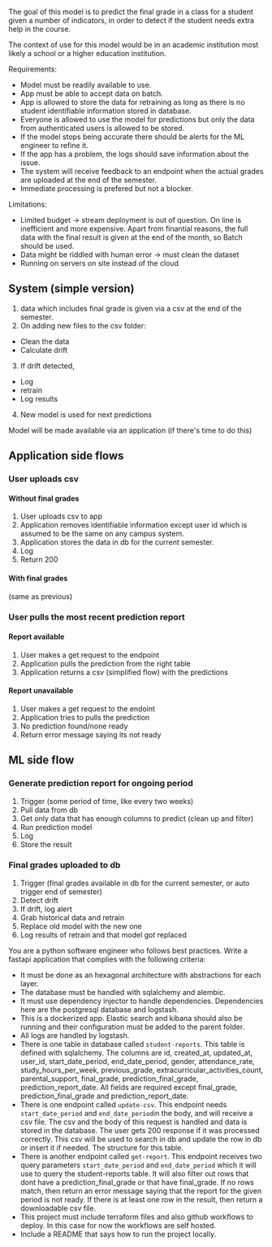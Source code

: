 The goal of this model is to predict the final grade in a class for a student given a number of indicators, in order to detect if the student needs extra help in the course.

The context of use for this model would be in an academic institution most likely a school or a higher education institution.

Requirements:
* Model must be readily available to use.
* App must be able to accept data on batch.
* App is allowed to store the data for retraining as long as there is no student identifiable information stored in database.
* Everyone is allowed to use the model for predictions but only the data from authenticated users is allowed to be stored.
* If the model stops being accurate there should be alerts for the ML engineer to refine it.
* If the app has a problem, the logs should save information about the issue.
* The system will receive feedback to an endpoint when the actual grades are uploaded at the end of the semester.
* Immediate processing is prefered but not a blocker.

Limitations:
* Limited budget -> stream deployment is out of question. On line is inefficient and more expensive. Apart from finantial reasons, the full data with the final result is given at the end of the month, so Batch should be used.
* Data might be riddled with human error -> must clean the dataset 
* Running on servers on site instead of the cloud


## System (simple version)
1. data which includes final grade is given via a csv at the end of the semester.
2. On adding new files to the csv folder:
- Clean the data
- Calculate drift
3. If drift detected,
- Log
- retrain
- Log results
4. New model is used for next predictions

Model will be made available via an application (if there's time to do this)


## Application side flows
### User uploads csv
#### Without final grades
1. User uploads csv to app
2. Application removes identifiable information except user id which is assumed to be the same on any campus system.
3. Application stores the data in db for the current semester.
4. Log
5. Return 200

#### With final grades
(same as previous)

### User pulls the most recent prediction report
#### Report available
1. User makes a get request to the endpoint
2. Application pulls the prediction from the right table
3. Application returns a csv (simplified flow) with the predictions
#### Report unavailable
1. User makes a get request to the endoint
2. Application tries to pulls the prediction
3. No prediction found/none ready
4. Return error message saying its not ready

## ML side flow
### Generate prediction report for ongoing period
1. Trigger (some period of time, like every two weeks)
2. Pull data from db
3. Get only data that has enough columns to predict (clean up and filter)
4. Run prediction model
5. Log
6. Store the result
### Final grades uploaded to db
1. Trigger (final grades available in db for the current semester, or auto trigger end of semester)
2. Detect drift
3. If drift, log alert
4. Grab historical data and retrain
5. Replace old model with the new one
6. Log results of retrain and that model got replaced


You are a python software engineer who follows best practices. Write a fastapi application that complies with the following criteria:
* It must be done as an hexagonal architecture with abstractions for each layer.
* The database must be handled with sqlalchemy and alembic.
* It must use dependency injector to handle dependencies. Dependencies here are the postgresql database and logstash.
* This is a dockerized app. Elastic search and kibana should also be running and their configuration must be added to the parent folder.
* All logs are handled by logstash.
* There is one table in database called `student-reports`. This table is defined with sqlalchemy. The columns are id, created_at, updated_at, user_id, start_date_period, end_date_period, gender, attendance_rate, study_hours_per_week, previous_grade, extracurricular_activities_count, parental_support, final_grade, prediction_final_grade, prediction_report_date. All fields are required except final_grade, prediction_final_grade and prediction_report_date.
* There is one endpoint called `update-csv`. This endpoint needs `start_date_period` and `end_date_period`in the body, and will receive a csv file. The csv and the body of this request is handled and data is stored in the database. The user gets 200 response if it was processed correctly. This csv will be used to search in db and update the row in db or insert it if needed. The structure for this table.
* There is another endpoint called `get-report`. This endpoint receives two query parameters `start_date_period` and `end_date_period` which it will use to query the student-reports table. It will also filter out rows that dont have a prediction_final_grade or that have final_grade. If no rows match, then return an error message saying that the report for the given period is not ready. If there is at least one row in the result, then return a downloadable csv file.
* This project must include terraform files and also github workflows to deploy. In this case for now the workflows are self hosted.
* Include a README that says how to run the project locally.
